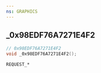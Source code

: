 ```yaml
---
ns: GRAPHICS
---
```

## _0x98EDF76A7271E4F2

```c
// 0x98EDF76A7271E4F2
void _0x98EDF76A7271E4F2();
```

```
REQUEST_*
```

